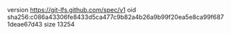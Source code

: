 version https://git-lfs.github.com/spec/v1
oid sha256:c086a43306fe8433d5ca477c9b82a4b26a9b99f20ea5e8ca99f6871deae67d43
size 13254
